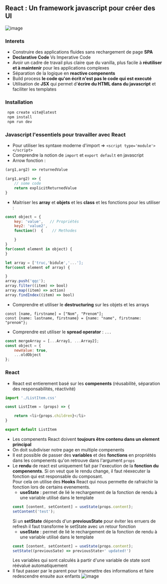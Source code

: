 ## React : Un framework javascript pour créer des UI

![image](https://github.com/ohugonnot/Javascript-Tutorial/assets/13014954/41c08035-a20d-4b34-967e-74d267946d4f)

### Interets
- Construire des applications fluides sans rechargement de page __SPA__       
- __Declarative Code__ Vs Imperative Code
- Avoir un cadre de travail plus claire que du vanilla, plus facile à __réutiliser et à maintenir__ pour les applications complexes    
- Séparation de la logique en __reactive compenents__ 
- Build process __le code qu'on écrit n'est pas le code qui est executé__      
- Utilisation de __JSX__ qui permet d'__écrire du HTML dans du javascript__ et faciliter les templates      

### Installation
```bash
 npm create vite@latest
 npm install 
 npm run dev
```

### Javascript l'essentiels pour travailler avec React
- Pour utiliser les syntaxe moderne d'import =>  ```<script type='module'></script>```      
- Comprendre la notion de ```import``` et ```export default``` en javascript     
- Arrow fonction :   
```Javascript
(arg1,arg2) => returnedValue
```
```Javascript
(arg1,arg2) => {
	// some code
	return explicitReturnedValue
}
```
- Maitriser les __array__ et __objets__ et les __class__ et les fonctions pour les utiliser :      
```Javascript
const object = {
	key: 'value',   // Propriétés
	key2: 'value2',
	function()  {    // Methodes

	}
}
for(const element in object) {
}

let array = ['truc,'bidule','...'];
for(const element of array) {

}
array.push('qqc');
array.filter((item) => bool)
array.map((item) => action)
array.findIndex((item) => bool)

```
- Comprendre et utiliser le __destructuring__ sur les objets et les arrays      
```
const [name, firstname] = ["Nom", "Prenom"];
const {name: lastname, firstname} = {name: "name", firstname: "prenom"};
```
- Comprendre est utiliser le __spread operator__ : ```...```    
```Javascript
const mergeArray = [...Array1, ...Array2];
const object = {
	newValue: true,
	...oldObject
};
```

### React
- React est entierement basé sur les __compenents__ (réusabilité, séparation des responsabilités, réactivité)    
```Javascript
import './ListItem.css'

const ListItem = (props) => {

    return <li>{props.children}</li>
}

export default ListItem    
```
- Les compenents React doivent __toujours être contenu dans un element principal__       
- On doit subdiviser notre page en multiple compenents
- Il est possible de passer des __variables__ et des __fonctions__ en propriétés dans les compenents qu'on retrouve dans l'argument ```props```     
- Le __rendu__ de react est uniquement fait par l'execution de la __fonction du compenennts__.
Si on veut que le rendu change, il faut réexecuter la fonction qui est responsable du composant.      
Pour cela on utilise des __Hooks__ React qui nous permette de rafraichir la fonction lors de certains evenements.
	- __useState__ : permet de lié le rechargement de la fonction de rendu à une variable utilisé dans le template
	```Javascript
	const [content, setContent] = useState(props.content);
 	setContent('test');
	```
 	Si un __setState__ dépends d'un __previousState__ pour éviter les erruers de refresh il faut transforme le setState avec un retour fonction
  	- __useState__ : permet de lié le rechargement de la fonction de rendu à une variable utilisé dans le template
	```Javascript
	const [content, setContent] = useState(props.content);
 	setState((previousSate) => previousState+' updated!')
	```
 	Les variables qui sont calculés à partir d'une variable de state sont réévalué automatiquement    
- Il faut passer par le parent pour transmettre des informations et faire redescendre ensuite aux enfants
![image](https://github.com/ohugonnot/Javascript-Tutorial/assets/13014954/22a4aab0-71f8-40e1-a73b-4fd4c1ec5a8e)

 
